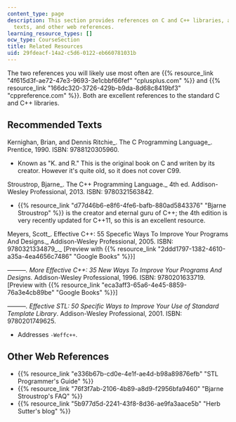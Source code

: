```yaml
---
content_type: page
description: This section provides references on C and C++ libraries, a list of recommended
  texts, and other web references.
learning_resource_types: []
ocw_type: CourseSection
title: Related Resources
uid: 29fdeacf-14a2-c5d6-0122-eb660781031b
---
```


The two references you will likely use most often are {{% resource_link "4f615d3f-ae72-47e3-9693-3e1cbbf66fef" "cplusplus.com" %}} and {{% resource_link "166dc320-3726-429b-b9da-8d68c8419bf3" "cppreference.com" %}}. Both are excellent references to the standard C and C++ libraries.

Recommended Texts
-----------------

Kernighan, Brian, and Dennis Ritchie_. The C Programming Language_. Prentice, 1990. ISBN: 9788120305960.

*   Known as "K. and R." This is the original book on C and writen by its creator. However it's quite old, so it does not cover C99.

Stroustrop, Bjarne_. The C++ Programming Language._ 4th ed. Addison-Wesley Professional, 2013. ISBN: 9780321563842.

*   {{% resource_link "d77d46b6-e8f6-4fe6-bafb-880ad5843376" "Bjarne Stroustrop" %}} is the creator and eternal guru of C++; the 4th edition is very recently updated for C++11, so this is an excellent resource.

Meyers, Scott_. Effective C++: 55 Specefic Ways To Improve Your Programs And Designs._ Addison-Wesley Professional, 2005. ISBN: 9780321334879_._ \[Preview with {{% resource_link "2ddd1797-1382-4610-a35a-4ea4656c7486" "Google Books" %}}\]

———_. More Effective C++: 35 New Ways To Improve Your Programs And Designs._ Addison-Wesley Professional, 1996. ISBN: 9780201633719. \[Preview with {{% resource_link "eca3aff3-65a6-4e45-8859-76a3e4cb89be" "Google Books" %}}\]

———_. Effective STL: 50 Specific Ways to Improve Your Use of Standard Template Library_. Addison-Wesley Professional, 2001. ISBN: 9780201749625.

*   Addresses `-Weffc++`.

Other Web References
--------------------

*   {{% resource_link "e336b67b-cd0e-4e1f-ae4d-b98a89876efb" "STL Programmer's Guide" %}}
*   {{% resource_link "76f3f7ab-2106-4b89-a8d9-f2956bfa9460" "Bjarne Stroustrop's FAQ" %}}
*   {{% resource_link "5b977d5d-2241-43f8-8d36-ae9fa3aace5b" "Herb Sutter's blog" %}}